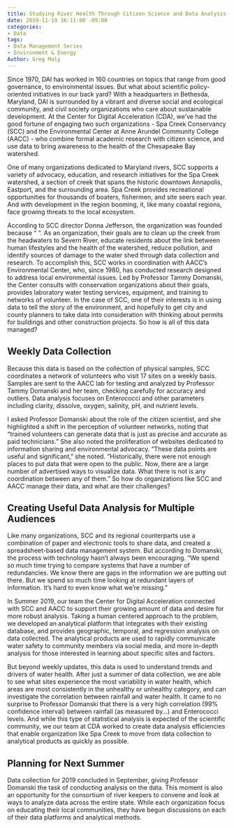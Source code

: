```yaml
---
title: Studying River Health Through Citizen Science and Data Analysis in Maryland
date: 2019-11-19 16:11:00 -05:00
categories:
- Data
tags:
- Data Management Series
- Environment & Energy
Author: Greg Maly
---
```


Since 1970, DAI has worked in 160 countries on topics that range from good governance, to environmental issues. But what about scientific policy-oriented initiatives in our back yard? With a headquarters in Bethesda, Maryland, DAI is surrounded by a vibrant and diverse social and ecological community, and civil society organizations who care about sustainable development. At the Center for Digital Acceleration (CDA), we’ve had the good fortune of engaging two such organizations - Spa Creek Conservancy (SCC) and the Environmental Center at Anne Arundel Community College (AACC) - who combine formal academic research with citizen science, and use data to bring awareness to the health of the Chesapeake Bay watershed. 

<!--more-->

One of many organizations dedicated to Maryland rivers, SCC supports a variety of advocacy, education, and research initiatives for the Spa Creek watershed, a section of creek that spans the historic downtown Annapolis, Eastport, and the surrounding area. Spa Creek provides recreational opportunities for thousands of boaters, fishermen, and site seers each year. And with development in the region booming, it, like many coastal regions, face growing threats to the local ecosystem. 

According to SCC director Donna Jefferson, the organization was founded because “ “.  As an organization, their goals are to clean up the creek from the headwaters to Severn River, educate residents about the link between human lifestyles and the health of the watershed, reduce pollution, and identify sources of damage to the water shed through data collection and research. To accomplish this, SCC works in coordination with AACC’s Environmental Center, who, since 1980, has conducted research designed to address local environmental issues. Led by Professor Tammy Domanski, the Center consults with conservation organizations about their goals, provides laboratory water testing services, equipment, and training to networks of volunteer. In the case of SCC, one of their interests is in using data to tell the story of the environment, and hopefully to get city and county planners to take data into consideration with thinking about permits for buildings and other construction projects. So how is all of this data managed?
 
## Weekly Data Collection

Because this data is based on the collection of physical samples, SCC coordinates a network of volunteers who visit 17 sites on a weekly basis. Samples are sent to the AACC lab for testing and analyzed by Professor Tammy Domanski and her team, checking carefully for accuracy and outliers. Data analysis focuses on Enterococci and other parameters including clarity, dissolve, oxygen, salinity, pH, and nutrient levels. 
 
I asked Professor Domanski about the role of the citizen scientist, and she highlighted a shift in the perception of volunteer networks, noting that “trained volunteers can generate data that is just as precise and accurate as paid technicians.” She also noted the proliferation of websites dedicated to information sharing and environmental advocacy. “These data points are useful and significant,” she noted. “Historically, there were not enough places to put data that were open to the public. Now, there are a large number of advertised ways to visualize data. What there is not is any coordination between any of them.” So how do organizations like SCC and AACC manage their data, and what are their challenges?

## Creating Useful Data Analysis for Multiple Audiences

Like many organizations, SCC and its regional counterparts use a combination of paper and electronic tools to share data, and created a spreadsheet-based data management system. But according to Domanski, the process with technology hasn’t always been encouraging. “We spend so much time trying to compare systems that have a number of redundancies. We know there are gaps in the information we are putting out there. But we spend so much time looking at redundant layers of information. It’s hard to even know what we’re missing.” 

In Summer 2019, our team the Center for Digital Acceleration connected with SCC and AACC to support their growing amount of data and desire for more robust analysis. Taking a human centered approach to the problem, we developed an analytical platform that integrates with their existing database, and provides geographic, temporal, and regression analysis on data collected. The analytical products are used to rapidly communicate water safety to community members via social media, and more in-depth analysis for those interested in learning about specific sites and factors. 
 
But beyond weekly updates, this data is used to understand trends and drivers of water health. After just a summer of data collection, we are able to see what sites experience the most variability in water health, which areas are most consistently in the unhealthy or unhealthy category, and can investigate the correlation between rainfall and water health. It came to no surprise to Professor Domanski that there is a very high correlation (99% confidence interval) between rainfall (as measured by…) and Enterococci levels. And while this type of statistical analysis is expected of the scientific community, we our team at CDA worked to create data analysis efficiencies that enable organization like Spa Creek to move from data collection to analytical products as quickly as possible. 

## Planning for Next Summer

Data collection for 2019 concluded in September, giving Professor Domanski the task of conducting analysis on the data. This moment is also an opportunity for the consortium of river keepers to convene and look at ways to analyze data across the entire state. While each organization focus on educating their local communities, they have begun discussions on each of their data platforms and analytical methods. 



 
